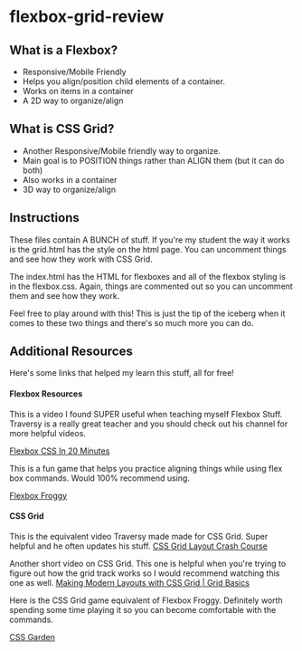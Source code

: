 # flexbox-grid-review

## What is a Flexbox?

- Responsive/Mobile Friendly
- Helps you align/position child elements of a container.
- Works on items in a container
- A 2D way to organize/align

## What is CSS Grid?

- Another Responsive/Mobile friendly way to organize.
- Main goal is to POSITION things rather than ALIGN them (but it can do both)
- Also works in a container
- 3D way to organize/align

## Instructions

These files contain A BUNCH of stuff. If you're my student the way it works is the grid.html has the style on the html page. You can uncomment things and see how they work with CSS Grid.

The index.html has the HTML for flexboxes and all of the flexbox styling is in the flexbox.css. Again, things are commented out so you can uncomment them and see how they work.

Feel free to play around with this! This is just the tip of the iceberg when it comes to these two things and there's so much more you can do.

## Additional Resources

Here's some links that helped my learn this stuff, all for free!

#### Flexbox Resources

This is a video I found SUPER useful when teaching myself Flexbox Stuff. Traversy is a really great teacher and you should check out his channel for more helpful videos.

[Flexbox CSS In 20 Minutes](https://www.youtube.com/watch?v=JJSoEo8JSnc&t=102s)

This is a fun game that helps you practice aligning things while using flex box commands. Would 100% recommend using.

[Flexbox Froggy](https://flexboxfroggy.com/)

#### CSS Grid

This is the equivalent video Traversy made made for CSS Grid. Super helpful and he often updates his stuff.
[CSS Grid Layout Crash Course](https://www.youtube.com/watch?v=jV8B24rSN5o)

Another short video on CSS Grid. This one is helpful when you're trying to figure out how the grid track works so I would recommend watching this one as well.
[Making Modern Layouts with CSS Grid | Grid Basics](https://www.youtube.com/watch?v=br-0i3U1VCA&t=728s)

Here is the CSS Grid game equivalent of Flexbox Froggy. Definitely worth spending some time playing it so you can become comfortable with the commands.

[CSS Garden](https://cssgridgarden.com/)
